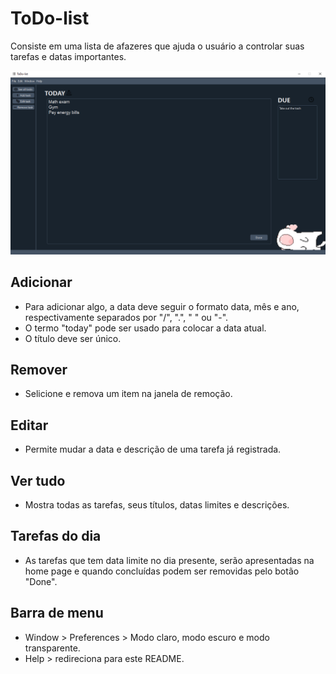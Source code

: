 # ToDo-list
Consiste em uma lista de afazeres que ajuda o usuário a controlar suas tarefas e datas importantes.

<img src="icons/project_img_2.png" alt="Tela principal" width="565"/>

## Adicionar
* Para adicionar algo, a data deve seguir o formato data, mês e ano, respectivamente separados por "/", ".", " " ou "-".
* O termo "today" pode ser usado para colocar a data atual.
* O título deve ser único.

## Remover
* Selicione e remova um item na janela de remoção.

## Editar
* Permite mudar a data e descrição de uma tarefa já registrada.

## Ver tudo
* Mostra todas as tarefas, seus títulos, datas limites e descrições.

## Tarefas do dia
* As tarefas que tem data limite no dia presente, serão apresentadas na home page e quando concluídas podem ser removidas pelo botão "Done".

## Barra de menu
* Window > Preferences > Modo claro, modo escuro e modo transparente.
* Help > redireciona para este README.
